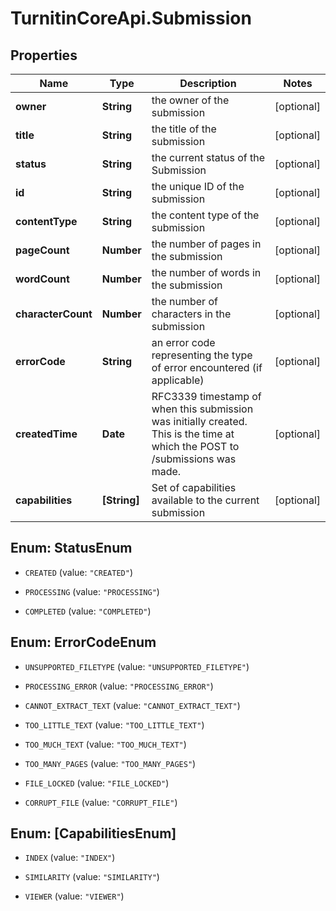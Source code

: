 # TurnitinCoreApi.Submission

## Properties

Name | Type | Description | Notes
------------ | ------------- | ------------- | -------------
**owner** | **String** | the owner of the submission | [optional] 
**title** | **String** | the title of the submission | [optional] 
**status** | **String** | the current status of the Submission | [optional] 
**id** | **String** | the unique ID of the submission | [optional] 
**contentType** | **String** | the content type of the submission | [optional] 
**pageCount** | **Number** | the number of pages in the submission | [optional] 
**wordCount** | **Number** | the number of words in the submission | [optional] 
**characterCount** | **Number** | the number of characters in the submission | [optional] 
**errorCode** | **String** | an error code representing the type of error encountered (if applicable)  | [optional] 
**createdTime** | **Date** | RFC3339 timestamp of when this submission was initially created. This is the time at which the POST to /submissions was made.  | [optional] 
**capabilities** | **[String]** | Set of capabilities available to the current submission | [optional] 



## Enum: StatusEnum


* `CREATED` (value: `"CREATED"`)

* `PROCESSING` (value: `"PROCESSING"`)

* `COMPLETED` (value: `"COMPLETED"`)





## Enum: ErrorCodeEnum


* `UNSUPPORTED_FILETYPE` (value: `"UNSUPPORTED_FILETYPE"`)

* `PROCESSING_ERROR` (value: `"PROCESSING_ERROR"`)

* `CANNOT_EXTRACT_TEXT` (value: `"CANNOT_EXTRACT_TEXT"`)

* `TOO_LITTLE_TEXT` (value: `"TOO_LITTLE_TEXT"`)

* `TOO_MUCH_TEXT` (value: `"TOO_MUCH_TEXT"`)

* `TOO_MANY_PAGES` (value: `"TOO_MANY_PAGES"`)

* `FILE_LOCKED` (value: `"FILE_LOCKED"`)

* `CORRUPT_FILE` (value: `"CORRUPT_FILE"`)





## Enum: [CapabilitiesEnum]


* `INDEX` (value: `"INDEX"`)

* `SIMILARITY` (value: `"SIMILARITY"`)

* `VIEWER` (value: `"VIEWER"`)




